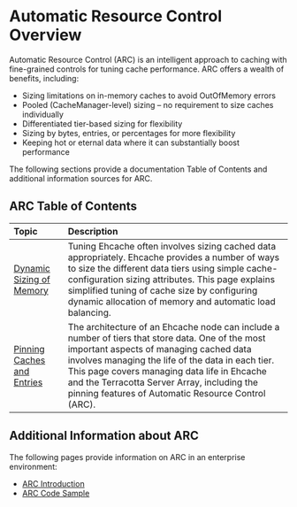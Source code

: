 ---
---

# Automatic Resource Control Overview

Automatic Resource Control (ARC) is an intelligent approach to caching with fine-grained controls for tuning cache performance. ARC offers a wealth of benefits, including:

* Sizing limitations on in-memory caches to avoid OutOfMemory errors
* Pooled (CacheManager-level) sizing – no requirement to size caches individually
* Differentiated tier-based sizing for flexibility
* Sizing by bytes, entries, or percentages for more flexibility
* Keeping hot or eternal data where it can substantially boost performance

The following sections provide a documentation Table of Contents and additional information sources for ARC.

## ARC Table of Contents

| Topic | Description |
|:-------|:------------|
|[Dynamic Sizing of Memory](/documentation/2.8/configuration/cache-size)|Tuning Ehcache often involves sizing cached data appropriately. Ehcache provides a number of ways to size the different data tiers using simple cache-configuration sizing attributes. This page explains simplified tuning of cache size by configuring dynamic allocation of memory and automatic load balancing.|
|[Pinning Caches and Entries](/documentation/2.8/configuration/data-life)|The architecture of an Ehcache node can include a number of tiers that store data. One of the most important aspects of managing cached data involves managing the life of the data in each tier. This page covers managing data life in Ehcache and the Terracotta Server Array, including the pinning features of Automatic Resource Control (ARC).|


## Additional Information about ARC
The following pages provide information on ARC in an enterprise environment:

* [ARC Introduction](http://terracotta.org/documentation/4.1/bigmemorymax/quick-start#additional-configuration-topics)
* [ARC Code Sample](http://terracotta.org/documentation/4.1/bigmemorymax/code-samples#example-6-automatic-resource-control-arc)

